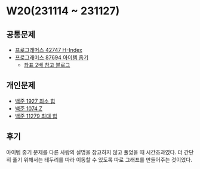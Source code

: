 # W20(231114 ~ 231127)

## 공통문제
- [프로그래머스 42747 H-Index](https://school.programmers.co.kr/learn/courses/30/lessons/42747)
- [프로그래머스 87694 아이템 줍기](https://school.programmers.co.kr/learn/courses/30/lessons/87694)
    - [좌표 2배 참고 블로그](https://jyeonnyang2.tistory.com/247)

## 개인문제
- [백준 1927 최소 힙](https://www.acmicpc.net/problem/1927)
- [백준 1074 Z](https://www.acmicpc.net/problem/1074)
- [백준 11279 최대 힙](https://www.acmicpc.net/problem/11279)

## 후기
아이템 줍기 문제를 다른 사람의 설명을 참고하지 않고 풀었을 때 시간초과였다.
더 간단히 풀기 위해서는 테두리를 따라 이동할 수 있도록 따로 그래프를 만들어주는 것이었다.
